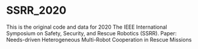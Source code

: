 # SSRR_2020
This is the original code and data for 2020 The IEEE International Symposium on Safety, Security, and Rescue Robotics (SSRR). Paper: Needs-driven Heterogeneous Multi-Robot Cooperation in Rescue Missions
